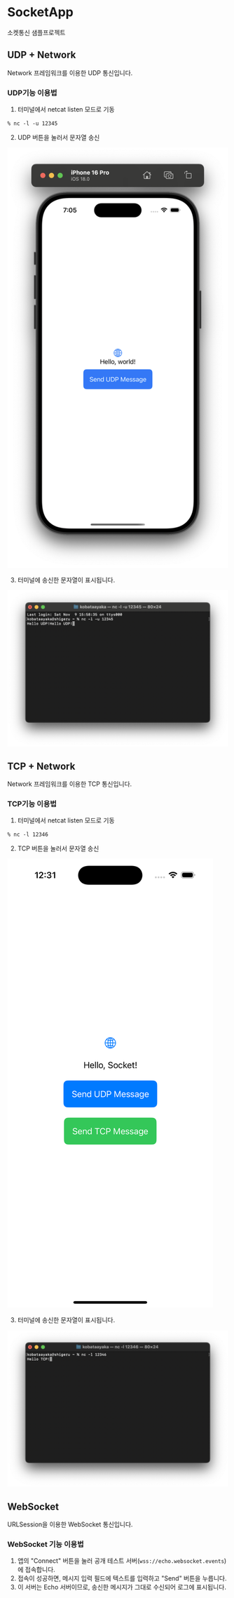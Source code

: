 # SocketApp
소켓통신 샘플프로젝트

## UDP + Network
Network 프레임워크를 이용한 UDP 통신입니다.

### UDP기능 이용법
1. 터미널에서 netcat listen 모드로 기동
```
% nc -l -u 12345
```

2. UDP 버튼을 눌러서 문자열 송신

![iOS.png](https://github.com/kobataAyaka/SocketApp/blob/images/iOS.png)

3. 터미널에 송신한 문자열이 표시됩니다.

![terminal.png](https://github.com/kobataAyaka/SocketApp/blob/images/terminal.png)

## TCP + Network
Network 프레임워크를 이용한 TCP 통신입니다.

### TCP기능 이용법
1. 터미널에서 netcat listen 모드로 기동
```
% nc -l 12346
```

2. TCP 버튼을 눌러서 문자열 송신

![iOS_TCP.png](https://github.com/kobataAyaka/SocketApp/blob/images/iOS_TCP.png)

3. 터미널에 송신한 문자열이 표시됩니다.

![terminal_TCP.png](https://github.com/kobataAyaka/SocketApp/blob/images/terminal_TCP.png)

## WebSocket
URLSession을 이용한 WebSocket 통신입니다.

### WebSocket 기능 이용법
1. 앱의 "Connect" 버튼을 눌러 공개 테스트 서버(`wss://echo.websocket.events`)에 접속합니다.
2. 접속이 성공하면, 메시지 입력 필드에 텍스트를 입력하고 "Send" 버튼을 누릅니다.
3. 이 서버는 Echo 서버이므로, 송신한 메시지가 그대로 수신되어 로그에 표시됩니다.


